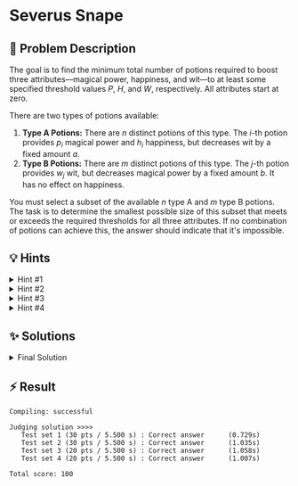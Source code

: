 # Severus Snape

## 📝 Problem Description

The goal is to find the minimum total number of potions required to boost three attributes—magical power, happiness, and wit—to at least some specified threshold values $P$, $H$, and $W$, respectively. All attributes start at zero.

There are two types of potions available:
1.  **Type A Potions:** There are $n$ distinct potions of this type. The $i$-th potion provides $p_i$ magical power and $h_i$ happiness, but decreases wit by a fixed amount $a$.
2.  **Type B Potions:** There are $m$ distinct potions of this type. The $j$-th potion provides $w_j$ wit, but decreases magical power by a fixed amount $b$. It has no effect on happiness.

You must select a subset of the available $n$ type A and $m$ type B potions. The task is to determine the smallest possible size of this subset that meets or exceeds the required thresholds for all three attributes. If no combination of potions can achieve this, the answer should indicate that it's impossible.

## 💡 Hints

<details>
<summary>Hint #1</summary>
The problem asks for the minimum *total* number of potions. Notice that the two types of potions have distinct primary effects: type A for happiness, and type B for wit. Both affect power. How can you use this separation to simplify the problem?
</details>
<details>
<summary>Hint #2</summary>
Consider the type B potions. If you decide to take a fixed number, say $k_B$, of them, which $k_B$ potions are the best to choose? Since they all have the same power penalty ($b$) but offer different amounts of wit, it is always optimal to pick the ones that provide the most wit. This suggests a greedy choice is possible for type B potions.
</details>
<details>
<summary>Hint #3</summary>
Now consider the type A potions. Choosing them is more complex because they involve a trade-off between power and happiness. A simple greedy choice is not obvious. This subproblem—selecting a specific number of items to satisfy a constraint on one value (happiness) while maximizing another (power)—is a classic pattern. This structure suggests that dynamic programming might be a suitable technique.
</details>
<details>
<summary>Hint #4</summary>
To combine these ideas, you can pre-process one set of potions. For example, you can build a dynamic programming table for type A potions. A state like $dp[j][h]$ could store the maximum power achievable using exactly $j$ type A potions to get at least $h$ happiness. After this pre-computation, you can iterate through the number of type B potions you take ($k_B$), and for each choice, use the DP table to efficiently find the minimum number of type A potions ($k_A$) needed to satisfy the remaining requirements.
</details>

## ✨ Solutions

<details>
<summary>Final Solution</summary>
This problem asks for the minimum total number of potions to satisfy three different attribute thresholds. The effects of the two potion types are intertwined, primarily through the magical power attribute. A good strategy is to separate the decision-making process for each type of potion. We can use dynamic programming to analyze the trade-offs for type A potions and a greedy approach for type B potions.

### Overall Strategy

1.  **Pre-computation for Type A Potions:** The choice of type A potions is complex due to the two attributes they provide (power and happiness). We will use dynamic programming to pre-compute the maximum possible magical power for any given number of type A potions and any minimum happiness requirement.
2.  **Greedy Choice for Type B Potions:** For a fixed number of type B potions, it's always best to take those that provide the most wit, as they all have the same power penalty. We can sort them by their wit value.
3.  **Combining Results:** We then iterate through the number of type B potions we could take. For each number, we calculate the resulting wit gain and power penalty. Then, using our pre-computed DP table, we find the minimum number of type A potions required to satisfy the remaining thresholds.

### Dynamic Programming for Type A Potions

Let's define a DP state to capture the necessary information.
$dp[i][j][h]$ = The maximum magical power achievable by choosing exactly $j$ potions from the first $i$ available type A potions, while ensuring their combined happiness is *at least* $h$.

The transitions are as follows: when considering the $i$-th potion (with power $p_{i-1}$ and happiness $h_{i-1}$):
*   **Option 1: Don't take potion $i-1$.** We must still choose $j$ potions from the first $i-1$ available. The maximum power is $dp[i-1][j][h]$.
*   **Option 2: Take potion $i-1$.** We now need to choose $j-1$ potions from the first $i-1$. To meet the total happiness goal of at least $h$, the other $j-1$ potions must provide a combined happiness of at least $h - h_{i-1}$. The total power would be $p_{i-1}$ plus the power from the other potions, which is $dp[i-1][j-1][\max(0, h - h_{i-1})] + p_{i-1}$.

The final value is the maximum of these two options:
$dp[i][j][h] = \max(dp[i-1][j][h], \quad dp[i-1][j-1][\max(0, h - h_{i-1})] + p_{i-1})$

The table is initialized with a very small number (negative infinity) to denote impossible states. Base cases for $j=1$ are handled by finding the best single potion.

### Finding the Minimal Combination

After populating the DP table, we combine the results:
1.  Sort type B potions in descending order of the wit they provide.
2.  Iterate through the number of type B potions to take, $k_B$, from $1$ to $m$. For each $k_B$, we take the top $k_B$ potions.
3.  Calculate the `current_wit` and `power_penalty` for these $k_B$ potions.
4.  If `current_wit` is at least $W$, we proceed. Otherwise, adding A-potions (which reduce wit) won't help, so we need more B-potions.
5.  We then search for the smallest number of type A potions, $k_A$ (from $1$ to $n$), that satisfies the remaining conditions:
    *   **Wit:** `current_wit` - $k_A \times a \ge W$
    *   **Power:** $dp[n][k_A][H] \ge P + \text{power\_penalty}$
6.  The first pair $(k_A, k_B)$ that fulfills all conditions provides a valid solution. The algorithm returns the total count $k_A + k_B$ and terminates. If the loops complete without finding any solution, it is impossible.

```cpp
#include <iostream>
#include <vector>
#include <limits>
#include <algorithm>

typedef std::vector<long> VL;
typedef std::vector<VL>   VVL;
typedef std::vector<VVL>  VVVL;

const long neg_inf = std::numeric_limits<long>::min();

struct PotionA {
  int power;
  int happiness;
};

struct PotionB {
  int wit;
};


void solve() {
  // ===== READ INPUT =====
  int n, m; long a, b, P, H, W; std::cin >> n >> m >> a >> b >> P >> H >> W;
  
  std::vector<PotionA> a_potions(n);
  for(int i = 0; i < n; ++i) {
    int p, h; std::cin >> p >> h;
    a_potions[i].power = p;
    a_potions[i].happiness = h;
  }
  
  std::vector<PotionB> b_potions(m);
  for(int i = 0; i < m; ++i) {
    int w; std::cin >> w;
    b_potions[i].wit = w;
  }
  
  // ===== SOLVE =====
  // === DETERMINE MAXIMUM POSSIBLE POWER FOR HAPPINESS H (ONLY A POTIONS) ===
  // dp[i][j][h] = p: Only taking j of the first i (type A) potions, 
  // how much magical power p can be reached while reaching at least happiness h?
  VVVL dp(n + 1, VVL(n + 1, VL(H + 1, neg_inf)));
  
  // Fill all values dp[i][1][h], where only one potion is taken
  // In these cases, simply take the potion among the first i potions,
  // that yields the highest magical power p while having at least happiness h
  for(int h = 0; h <= H; ++h) {    // Iterate over minimum required happiness h
    for(int i = 1; i <= n; ++i) {  // Iterate over available potions (first i potions)
      // Not take the new potion [i-1]
      dp[i][1][h] = dp[i-1][1][h];
      
      // Check if the new potion [i-1] would provide more magical power
      if(a_potions[i-1].happiness >= h &&   // Check if the new potion [i-1] provides enough happiness
        dp[i][1][h] < a_potions[i-1].power  // Check if taking the new potion would provide more power than any previous potion
      ) {
        // Take the new potion [i-1]
        dp[i][1][h] = a_potions[i-1].power;
      }
    }
  }
  
  // Recursively fill the remaining dp entries
  // For each new potion [i-1] we can either 
  // Not take it -> Power stays the same dp[i][j][h] = dp[i-1][j][h]
  // Take it     -> Power becomes        dp[i-1][j-1][h - a_potions[i-1].happiness] + a_potions[i-1].power
  //                This is because we take the maximum power we were able to get with j - 1 potions + the power of the potion itself
  for(int j = 2; j <= n; ++j) {
    for(int h = 0; h <= H; ++h) {
      for(int i = j; i <= n; ++i) { // Start at i = j, as taking j potions among the first i < j would not be possible (invalid)
        int happiness_before = std::max(0, h - a_potions[i-1].happiness);
        dp[i][j][h] = std::max(
            dp[i-1][j][h],                                        // Power when not taking the new potion [i-1]
            dp[i-1][j-1][happiness_before] + a_potions[i-1].power // Power when     taking the new potion [i-1]
          );
      }
    }
    
  }
  
  // === GREEDILY DETERMINE THE NUMBER OF B POTIONS ===
  // Sort B Potions according to their wit (descendingly)
  std::sort(b_potions.begin(), b_potions.end(), [](const PotionB &a, const PotionB &b){
    return a.wit > b.wit;
  });
  
  long curr_wit = 0;
  for(int num_potions_b = 0; num_potions_b < m; num_potions_b++) {
    // Take the next B potion
    long power_penalty = (num_potions_b + 1) * b;
    curr_wit += b_potions[num_potions_b].wit;
    
    // Check if enough wit is reached
    if(curr_wit >= W) {
      // Look for the smallest amount of A potions that provides enough power
      for(int num_potions_a = 1; num_potions_a <= n; num_potions_a++) {
        // Check if taking num_potions_a A potions, has a too large wit penalty, causing the wit to no longer be above the threshold
        if(curr_wit - num_potions_a * a < W) { break; }
        
        // Check if taking num_potions_a potions is enough to reach the power threshold P while also meeting the happiness threshold H
        if(dp[n][num_potions_a][H] >= P + power_penalty) {
          std::cout << num_potions_a + num_potions_b + 1 << std::endl;
          return;
        }
      }
    }
  }
  
  // No way of reaching all 3 threshold was found -> Impossible
  std::cout << -1 << std::endl;
}

int main() {
  std::ios_base::sync_with_stdio(false);
  
  int n_tests; std::cin >> n_tests;
  while(n_tests--) { solve(); }
}
```
</details>

## ⚡ Result

```plaintext
Compiling: successful

Judging solution >>>>
   Test set 1 (30 pts / 5.500 s) : Correct answer      (0.729s)
   Test set 2 (30 pts / 5.500 s) : Correct answer      (1.035s)
   Test set 3 (20 pts / 5.500 s) : Correct answer      (1.058s)
   Test set 4 (20 pts / 5.500 s) : Correct answer      (1.007s)

Total score: 100
```